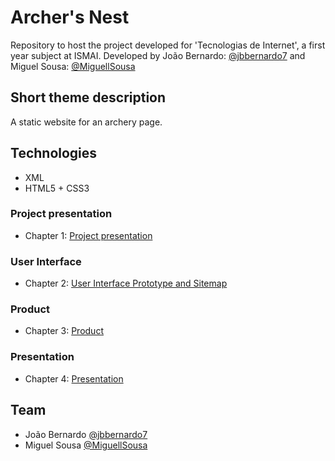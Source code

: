 # Archer's Nest

Repository to host the project developed for 'Tecnologias de Internet', a first year subject at ISMAI. Developed by João Bernardo: [@jbbernardo7](https://github.com/jbbernardo7) and Miguel Sousa: [@MiguellSousa](https://github.com/MiguellSousa)

## Short theme description

 A static website for an archery page.

## Technologies


* XML
* HTML5 + CSS3


### Project presentation
* Chapter 1: [Project presentation](planning/c1.md)
### User Interface 
* Chapter 2: [User Interface Prototype and Sitemap](planning/c2.md)
### Product
* Chapter 3: [Product](planning/c3.md)
### Presentation
* Chapter 4: [Presentation](planning/c4.md)

## Team
* João Bernardo [@jbbernardo7](https://github.com/jbbernardo7)
* Miguel Sousa [@MiguellSousa](https://github.com/MiguellSousa)
